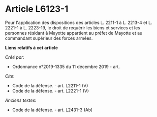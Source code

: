 # Article L6123-1

Pour l'application des dispositions des articles L. 2211-1 à L. 2213-4 et L. 2221-1 à L. 2223-19, le droit de requérir les
biens et services et les personnes résidant à Mayotte appartient au préfet de Mayotte et au commandant supérieur des forces
armées.

**Liens relatifs à cet article**

_Créé par_:

  - Ordonnance n°2019-1335 du 11 décembre 2019 - art.

_Cite_:

  - Code de la défense. - art. L2211-1 (V)
  - Code de la défense. - art. L2221-1 (V)

_Anciens textes_:

  - Code de la défense. - art. L2431-3 (Ab)
